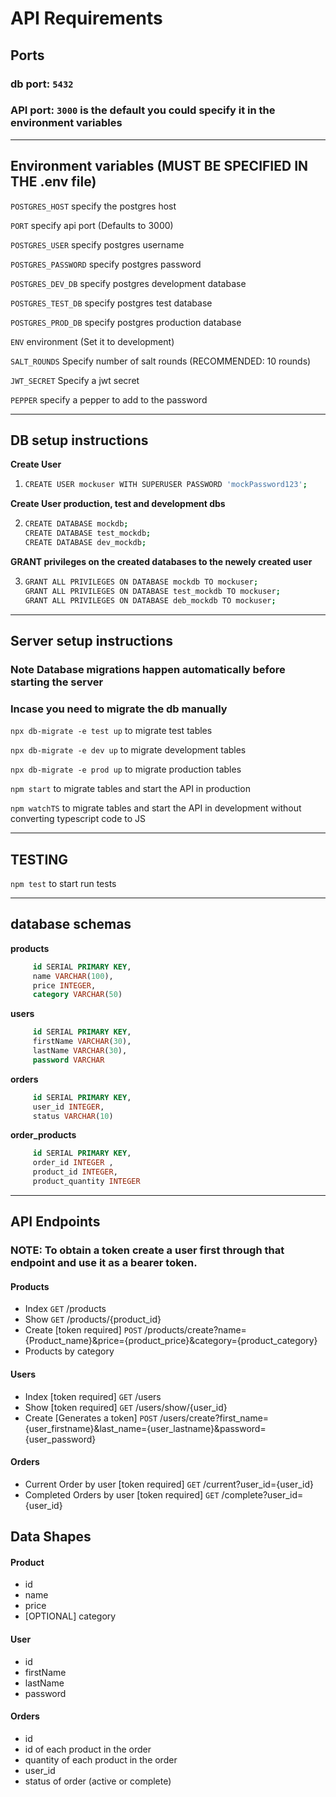 # API Requirements

## Ports
### db port: `5432`
### API port: `3000` is the default you could specify it in the environment variables 
----
## Environment variables (MUST BE SPECIFIED IN THE .env file)
`POSTGRES_HOST` specify the postgres host

`PORT` specify api port (Defaults to 3000)

`POSTGRES_USER` specify postgres username

`POSTGRES_PASSWORD` specify postgres password

`POSTGRES_DEV_DB` specify postgres development database

`POSTGRES_TEST_DB` specify postgres test database

`POSTGRES_PROD_DB` specify postgres production database

`ENV` environment (Set it to development)

`SALT_ROUNDS` Specify number of salt rounds (RECOMMENDED: 10 rounds)

`JWT_SECRET` Specify a jwt secret

`PEPPER` specify a pepper to add to the password

----
## DB setup instructions

**Create User**
1. ```sh
   CREATE USER mockuser WITH SUPERUSER PASSWORD 'mockPassword123';
    ```
**Create User production, test and development dbs**

2. ```sh
   CREATE DATABASE mockdb;
   CREATE DATABASE test_mockdb;
   CREATE DATABASE dev_mockdb;
    ```
**GRANT privileges on the created databases to the newely created user**

3. ```sh
   GRANT ALL PRIVILEGES ON DATABASE mockdb TO mockuser;
   GRANT ALL PRIVILEGES ON DATABASE test_mockdb TO mockuser;
   GRANT ALL PRIVILEGES ON DATABASE deb_mockdb TO mockuser;
    ```
---

## Server setup instructions

### **Note** Database migrations happen automatically before starting the server 

### Incase you need to migrate the db manually 

`npx db-migrate -e test up` to migrate test tables

`npx db-migrate -e dev up` to migrate development tables

`npx db-migrate -e prod up` to migrate production tables

`npm start` to migrate tables and start the API in production

`npm watchTS` to migrate tables and start the API in development without converting typescript code to JS

---
## TESTING

`npm test` to start run tests

---

## database schemas
**products**
```sql
     id SERIAL PRIMARY KEY,
     name VARCHAR(100),
     price INTEGER,
     category VARCHAR(50)
```

**users**
```sql
     id SERIAL PRIMARY KEY,
     firstName VARCHAR(30),
     lastName VARCHAR(30),
     password VARCHAR
```

**orders**
```sql
     id SERIAL PRIMARY KEY,
     user_id INTEGER,
     status VARCHAR(10)
```

**order_products**
```sql
     id SERIAL PRIMARY KEY,
     order_id INTEGER ,
     product_id INTEGER,
     product_quantity INTEGER
```

---
## API Endpoints
### **NOTE**: To obtain a token create a user first through that endpoint and use it as a bearer token.

#### Products
- Index `GET` /products
- Show `GET` /products/{product_id}
- Create [token required] `POST` /products/create?name={Product_name}&price={product_price}&category={product_category}
- Products by category 

#### Users
- Index [token required] `GET` /users 
- Show [token required]  `GET` /users/show/{user_id}
- Create [Generates a token] `POST` /users/create?first_name={user_firstname}&last_name={user_lastname}&password={user_password}

#### Orders
- Current Order by user [token required] `GET` /current?user_id={user_id}
- Completed Orders by user [token required] `GET` /complete?user_id={user_id}

## Data Shapes
#### Product
-  id
- name
- price
- [OPTIONAL] category

#### User
- id
- firstName
- lastName
- password

#### Orders
- id
- id of each product in the order
- quantity of each product in the order
- user_id
- status of order (active or complete)


